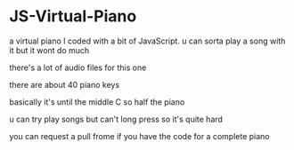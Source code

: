 # JS-Virtual-Piano
a virtual piano I coded with a bit of JavaScript. u can sorta play a song with it but it wont do much

there's a lot of audio files for this one

there are about 40 piano keys

basically it's until the middle C so half the piano

u can try play songs but can't long press so it's quite hard

you can request a pull frome if you have the code for a complete piano
